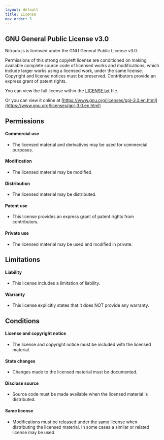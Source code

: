 ```yaml
---
layout: default
title: License
nav_order: 3
---
```


## GNU General Public License v3.0

Nitrado.js is licensed under the GNU General Public License v3.0.

Permissions of this strong copyleft license are conditioned on making available complete source code of licensed works and modifications, which include larger works using a licensed work, under the same license. Copyright and license notices must be preserved. Contributors provide an express grant of patent rights.

You can view the full license within the [LICENSE.txt](https://github.com/cainthebest/nitrado.js/blob/master/LICENSE.txt) file.

Or you can view it online at [https://www.gnu.org/licenses/gpl-3.0.en.html](https://www.gnu.org/licenses/gpl-3.0.en.html)

## Permissions

#### Commercial use

-   The licensed material and derivatives may be used for commercial purposes.

#### Modification

-   The licensed material may be modified.

#### Distribution

-   The licensed material may be distributed.

#### Patent use

-   This license provides an express grant of patent rights from contributors.

#### Private use

-   The licensed material may be used and modified in private.

## Limitations

#### Liability

-   This license includes a limitation of liability.

#### Warranty

-   This license explicitly states that it does NOT provide any warranty.

## Conditions

#### License and copyright notice

-   The license and copyright notice must be included with the licensed material.

#### State changes

-   Changes made to the licensed material must be documented.

#### Disclose source

-   Source code must be made available when the licensed material is distributed.

#### Same license

-   Modifications must be released under the same license when distributing the licensed material. In some cases a similar or related license may be used.
